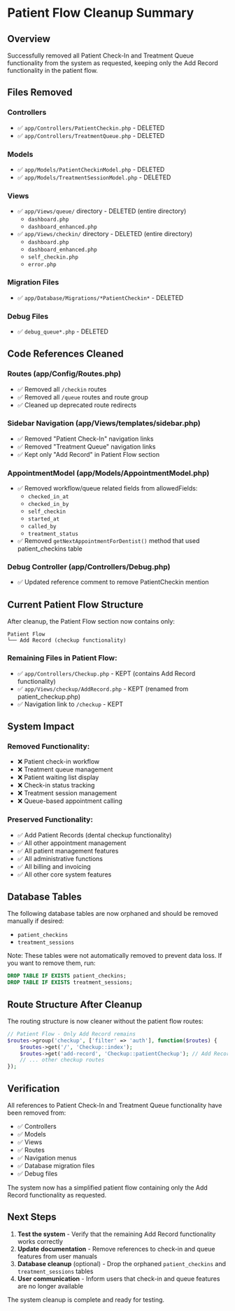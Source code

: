 # Patient Flow Cleanup Summary

## Overview
Successfully removed all Patient Check-In and Treatment Queue functionality from the system as requested, keeping only the Add Record functionality in the patient flow.

## Files Removed

### Controllers
- ✅ `app/Controllers/PatientCheckin.php` - DELETED
- ✅ `app/Controllers/TreatmentQueue.php` - DELETED

### Models  
- ✅ `app/Models/PatientCheckinModel.php` - DELETED
- ✅ `app/Models/TreatmentSessionModel.php` - DELETED

### Views
- ✅ `app/Views/queue/` directory - DELETED (entire directory)
  - `dashboard.php` 
  - `dashboard_enhanced.php`
- ✅ `app/Views/checkin/` directory - DELETED (entire directory)
  - `dashboard.php`
  - `dashboard_enhanced.php` 
  - `self_checkin.php`
  - `error.php`

### Migration Files
- ✅ `app/Database/Migrations/*PatientCheckin*` - DELETED

### Debug Files
- ✅ `debug_queue*.php` - DELETED

## Code References Cleaned

### Routes (app/Config/Routes.php)
- ✅ Removed all `/checkin` routes
- ✅ Removed all `/queue` routes and route group
- ✅ Cleaned up deprecated route redirects

### Sidebar Navigation (app/Views/templates/sidebar.php)
- ✅ Removed "Patient Check-In" navigation links
- ✅ Removed "Treatment Queue" navigation links  
- ✅ Kept only "Add Record" in Patient Flow section

### AppointmentModel (app/Models/AppointmentModel.php)
- ✅ Removed workflow/queue related fields from allowedFields:
  - `checked_in_at`
  - `checked_in_by` 
  - `self_checkin`
  - `started_at`
  - `called_by`
  - `treatment_status`
- ✅ Removed `getNextAppointmentForDentist()` method that used patient_checkins table

### Debug Controller (app/Controllers/Debug.php)
- ✅ Updated reference comment to remove PatientCheckin mention

## Current Patient Flow Structure

After cleanup, the Patient Flow section now contains only:

```
Patient Flow
└── Add Record (checkup functionality)
```

### Remaining Files in Patient Flow:
- ✅ `app/Controllers/Checkup.php` - KEPT (contains Add Record functionality)
- ✅ `app/Views/checkup/AddRecord.php` - KEPT (renamed from patient_checkup.php)
- ✅ Navigation link to `/checkup` - KEPT

## System Impact

### Removed Functionality:
- ❌ Patient check-in workflow
- ❌ Treatment queue management  
- ❌ Patient waiting list display
- ❌ Check-in status tracking
- ❌ Treatment session management
- ❌ Queue-based appointment calling

### Preserved Functionality:
- ✅ Add Patient Records (dental checkup functionality)
- ✅ All other appointment management
- ✅ All patient management features
- ✅ All administrative functions
- ✅ All billing and invoicing
- ✅ All other core system features

## Database Tables

The following database tables are now orphaned and should be removed manually if desired:
- `patient_checkins` 
- `treatment_sessions`

Note: These tables were not automatically removed to prevent data loss. If you want to remove them, run:

```sql
DROP TABLE IF EXISTS patient_checkins;
DROP TABLE IF EXISTS treatment_sessions;
```

## Route Structure After Cleanup

The routing structure is now cleaner without the patient flow routes:

```php
// Patient Flow - Only Add Record remains
$routes->group('checkup', ['filter' => 'auth'], function($routes) {
    $routes->get('/', 'Checkup::index');
    $routes->get('add-record', 'Checkup::patientCheckup'); // Add Record functionality
    // ... other checkup routes
});
```

## Verification

All references to Patient Check-In and Treatment Queue functionality have been removed from:
- ✅ Controllers
- ✅ Models  
- ✅ Views
- ✅ Routes
- ✅ Navigation menus
- ✅ Database migration files
- ✅ Debug files

The system now has a simplified patient flow containing only the Add Record functionality as requested.

## Next Steps

1. **Test the system** - Verify that the remaining Add Record functionality works correctly
2. **Update documentation** - Remove references to check-in and queue features from user manuals
3. **Database cleanup** (optional) - Drop the orphaned `patient_checkins` and `treatment_sessions` tables
4. **User communication** - Inform users that check-in and queue features are no longer available

The system cleanup is complete and ready for testing.

